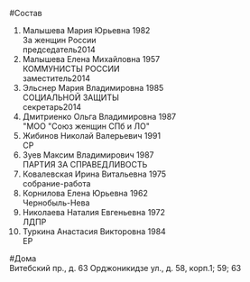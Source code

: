 #Состав  
1. Малышева Мария Юрьевна 1982  
    За женщин России  
    председатель2014  
2. Малышева Елена Михайловна 1957  
    КОММУНИСТЫ РОССИИ  
    заместитель2014  
3. Эльснер Мария Владимировна 1985  
    СОЦИАЛЬНОЙ ЗАЩИТЫ  
    секретарь2014  
4. Дмитриенко Ольга Владимировна 1987  
    "МОО "Союз женщин СПб и ЛО"  
5. Жибинов Николай Валерьевич 1991  
    СР  
6. Зуев Максим Владимирович 1987  
    ПАРТИЯ ЗА СПРАВЕДЛИВОСТЬ  
7. Ковалевская Ирина Витальевна 1975  
    собрание-работа  
8. Корнилова Елена Юрьевна 1962  
    Чернобыль-Нева  
9. Николаева Наталия Евгеньевна 1972  
    ЛДПР  
10. Туркина Анастасия Викторовна 1984  
    ЕР  

#Дома  
Витебский пр., д. 63 Орджоникидзе ул., д. 58, корп.1; 59; 63  
  
